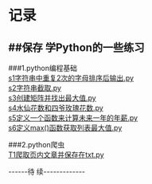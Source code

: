 # 记录
##保存 学Python的一些练习
-------------------------
###1.python编程基础  
[s1字符串中重复2次的字母排序后输出.py](/s1字符串中重复2次的字母排序后输出.py)  
[s2字符串截取.py](/s2字符串截取.py)  
[s3创建矩阵并找出最大值.py](/s3创建矩阵并找出最大值.py)  
[s4水仙花数和四爷玫瑰花数.py](/s4水仙花数和四爷玫瑰花数.py)  
[s5定义一个函数来计算未来一年的年薪.py](/s5定义一个函数来计算未来一年的年薪.py)  
[s6定义max()函数获取列表最大值.py](/s6定义max()函数获取列表最大值.py)  
  
###2.python爬虫   
[T1爬取页内文章并保存在txt.py](/T1爬取页内文章并保存在txt.py)  

------待  续-------------
   
